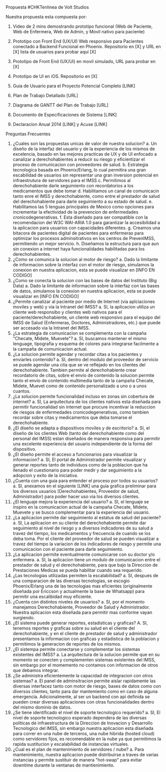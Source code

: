 Propuesta #CHKTenlinea de Volt Studios

Nuestra propuesta esta compuesta por:

1. Video de 2 mins demostrando prototipo funcional (Web de Paciente, Web de Enfermera, Web de Admin, y Movil nativo para paciente)

2. Prototipo  con Front End (UX/UI) Web responsivo para Pacientes conectado a Backend Funcional en Phoenix. Repositorio en [X] y URL en [X] lista de usuarios para probar aquí [X]

3. Prototipo de Front End (UX/UI) en movil simulado, URL para probar en [X]

4. Prototipo de UI en iOS. Repositorio en [X]

5. Guia de Usuario para el Proyecto Potencial Completo [LINK]

6. Plan de Trabajo Detallado [URL]

7. Diagrama de GANTT del Plan de Trabajo [URL]

8. Documento de Especificaciones de Sistema [LINK]

9. Declaracion Anual 2014 [LINK] y Acuse  [LINK] 



Preguntas Frecuentes

1. ¿Cuales son las propuestas unicas de valor de nuestra solucion?
a. Un diseño de la interfaz del usuario y de la experiencia de los mismos de excelencia, basado en las mejores practicas de UX y de UI enfocado a canalizar a derechohabientes a reducir su riesgo y eficientizar el proceso de comunicacion con proveedores de salud.
b. Estrategia tecnologica basada en Phoenix/Erlang, lo cual permitira una gran escabilidad de usuarios sin representar una gran inversion potencial en infraestrutura de servidores para el IMSS
c. Permitimos al derechohabiente darle seguimiento con recordatorios a los medicamentos que debe tomar
d. Habilitamos un canal de comunicacin tanto enre el IMSS y derechohabiente, como entre el prestador de salud del derechohabiente para darle seguimiento a su estado de salud.
e. Habilitamos las 5 lenguas principales de Mexico como opciones para incrementar la efectividad de la prevencion de enfermedades cronicodegenerativas.
f. Esta diseñado para ser compatible con la recomendacion del W3C WAI-ARIA 1.0 para garantizar la accesibilidad a la aplicacion para usuarios con capacidades diferentes.
g. Creamos una bitacora de pacientes digital de pacientes para enfermeras para optimizar los procesos adminsitrativos en los centros de PrevenIMSS, permitiendo un mejor servicio.
h. Diseñamos la estructura para que aun sin conexion a internet haya funcionalidades habilitadas para los derechohabientes. 
2. ¿Como se comunica la solucion al motor de riesgo?
a. Dado la limitante de informacion sobre la interfaz con el motor de riesgo, simulamos la conexion en nuestra aplicacion, esta se puede visualizar en [INFO EN CODIGO]
3. ¿Como se conecta la solucion con las bases de datos del Instituto (Big Data)
a. Dado la limitante de informacion sobre la interfaz con las bases de datos, simulamos la conexion en nuestra aplicacion, esta se puede visualizar en [INFO EN CODIGO]
4. ¿Permite canalizar al paciente por medio de Internet (via aplciaciones moviles y web) y via la Intranet del IMSS?
a. SI, la aplicacion utiliza un cliente web responsibo y clientes web nativos para el paciente/derechohabiente, un cliente web responsivo para el equipo del IMSS de Salud (Enfermeras, Doctores, Administradores, etc.) que puede ser accesado via la Intranet del IMSS. 
4. ¿La estrategia de comunicacion se complementa con la campaña "Checate, Midete, Muevete"?
a. SI, buscamos mantener el mismo lenguage, tipografia y esquema de colores para integrarse facilmente a la campaña de comunicacion actual.
5. ¿La solucion permite agendar y recordar citas a los pacientes y enviarles contenido?
a. SI, dentro del modulo del proveedor de servicio se puede agendar una cita que se ve reflejado en los clientes del derechohabiente. Tambien permite al derechohabiente crear recordatorio de citas, sobre el envio de contenido la solucion permite tanto el envio de contenido multimedia tanto de la campaña Checate, Midete, Muevet como de contenido personalizado a uno o a unos cuantos. 
6. ¿La solucion permite funcionalidad incluso en zonas sin cobertura de internet?
a. SI, La arquitectura de los clientes nativos esta diseñada para permitir funcionalidad sin internet que procure incentivar la reduccion de riesgos de enfermedades cronicodegenerativas, como tambien recordar sobre citas y medicamentos que deba tomarse el derechohabiente. 
7. ¿El diseño se adapta a dispositivos moviles y de escritorio?
a. SI, el diseño de los clientes Web (tanto del derechohabiente como del personal del IMSS) estan diseñados de manera responsiva para permitir una excelente experiencia del usuario independiente de la forma del dispositivo.
8. ¿El diseño permite el acceso a funcionarios para visualizar la informacion?
a. SI, El portal de Administrador permite visualizar y generar reportes tanto de individuos como de la poblacion que ha llenado el cuestionario para poder medir y dar seguimiento a la adopcion y exito de la iniciativa.
9. ¿Cuenta con una guia para entender el proceso por todos su usuarios?
a. SI, anexamos en el siguiente [LINK] una guia grafica preliminar para los diversos usuarios (Derechohabientes, Proveedor de salud, Administrador) para poder hacer uso via los diversos clientes.
10. ¿El lenguaje mejora la experiencia del usuario?
a. SI, el lenguaje se inspiro en la comunicacion actual de la campaña Checate, Midete, Muevete y se busco complementar para la experiencia del usuario. 
11. ¿La aplicacion permite dar seguimiento al estatus de salud del paciente?
a. SI, La aplicacion en su cliente del derechohabiente permite dar seguimiento al nivel de riesgo y a diversos indicadores de su salud a travez del tiempo, los medicamentos y frecuencia de cuando se los deba toma. Por el cliente del proveedor de salud se pueden visualizar a travez del tiempo la variacion de los indicadores de riesgo y permite una comunicacion con el paciente para darle seguimiento. 
12. ¿La aplicacion permite eventualmente comunicarse con su doctor y/o enfermera.
a. SI, la aplicacion tiene un modulo de comunicacion entre el prestador de salud y el derechohabiente, para que bajo la Direccion de Prestaciones Medicas se pueda habilitar cuando sea requerido.
13. ¿Las tecnologias utilizadas permiten la escalabilidad?
a. SI, despues de una comparacion de las diversas tecnologias, se escogio Phoenix/Erlang una de las tecnologias mas eficientes (originalmente diseñada por Ericcson y actualmente la base de Whatsapp) para permitir una escalibidad muy eficiente.
14. ¿Cuenta con distintos niveles de usuarios?
a. SI, por el momento manejamos Derechohabiente, Proveedor de Salud y Administrador. Nuestra aplicacion esta diseñada para permitir mas conforme vayan surgiendo.
15. ¿El sistema puede generar reportes, estadisticas y graficas?
A. SI, tenemos reportes y graficas sobre su salud en el cliente del derechohabiente, y en el cliente de prestador de salud y administrador presentamos la informacion con graficas y estadistica de la poblacion y permitimos la generacion de reportes de los mismos.
16. ¿El sistempa permite conectarse y complementar los sistemas existentes del IMSS?
a. La arquitectura de la solucion permite que en su momento se conecten y complementen sistemas existentes del IMSS, sin embargo por el momemento no contamos con informacion de otros que debamos integrar. 
17. ¿Se administra eficientemente la capacidad de integracion con otros sistemas?
a. El panel de adminsitracion permite aislar rapidamente las diversas interfacez tanto con motor de riesgo, bases de datos como con diversos clientes, tanto para dar mantemiento como en caso de alguna emergencia. Adicionalmente, al ser un backend con api definida se pueden crear diversas aplicaciones con otras funcionalidades dentro del mismo dominio de datos.
18. ¿Se tiene identificado el nivel de soporte tecnologico requerido?
a. SI, El nivel de soporte tecnologico esperado dependera de las diversas politicas de infraestructura de la Direccion de Inovacion y Desarrollo Tecnologico del IMSS, sin embargo nuestra aplicacion esta diseñada para correr en una nube de terceros, una nube hibrida (hosted cloud) como servidores fijos, es recomendable en la nube ya que permitimos la rapida sustitucion y escalabilidad de instancias virtuales.
19. ¿Cual es el plan de mantenimiento de servidores / nube?
a. Para mantenimiento, nuestra aplicacion puede distribuirse a traves de varias instancias y permite sustituir de manera "hot-swap" para evitar downtime durante la ventanas de mantienimiento. 
